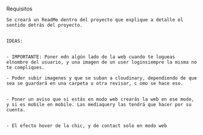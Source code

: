 Requisitos

    Se creará un ReadMe dentro del proyecto que explique a detalle el sentido detrás del proyecto.


    IDEAS:


    - IMPORTANTE: Poner edn algún lado de la web cuando te logueas elnombre del usuario, y una imagen de un user loginsiempre la misma no te compliques.

    - Poder subir imagenes y que se suban a cloudinary, dependiendo de que sea se guardará en una carpeta u otra revisar, c omo se hace eso.
    

    - Poner un aviso que si estás en modo web crearás la web en ese modo, y si es mobile en mobile. Las mediaquery las tendrá que hacer por su cuenta.


    - El efecto hover de la chic, y de contact solo en modo web